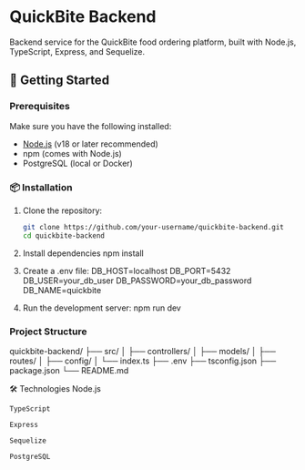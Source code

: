# QuickBite Backend

Backend service for the QuickBite food ordering platform, built with Node.js, TypeScript, Express, and Sequelize.

## 🚀 Getting Started

### Prerequisites

Make sure you have the following installed:

- [Node.js](https://nodejs.org/) (v18 or later recommended)
- npm (comes with Node.js)
- PostgreSQL (local or Docker)

### 📦 Installation

1. Clone the repository:
    ```bash
    git clone https://github.com/your-username/quickbite-backend.git
    cd quickbite-backend

2. Install dependencies
    npm install

3. Create a .env file:
    DB_HOST=localhost
    DB_PORT=5432
    DB_USER=your_db_user
    DB_PASSWORD=your_db_password
    DB_NAME=quickbite

4. Run the development server:
    npm run dev

### Project Structure

quickbite-backend/
├── src/
│   ├── controllers/
│   ├── models/
│   ├── routes/
│   ├── config/
│   └── index.ts
├── .env
├── tsconfig.json
├── package.json
└── README.md


🛠️ Technologies
    Node.js

    TypeScript

    Express

    Sequelize

    PostgreSQL